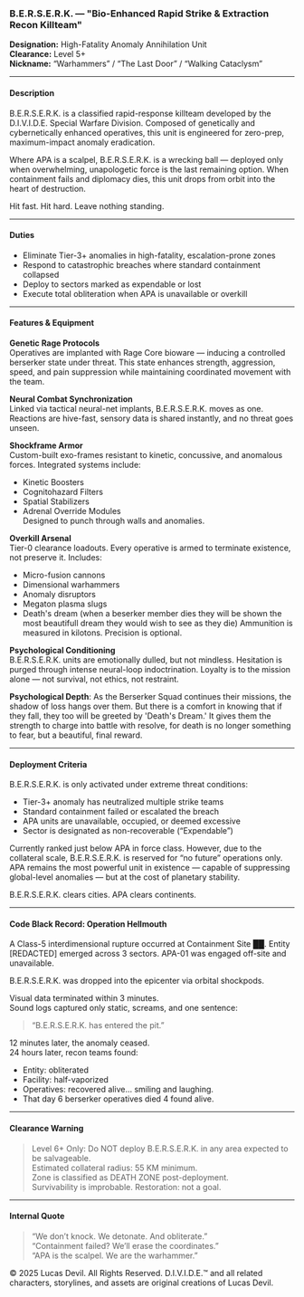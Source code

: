 ### B.E.R.S.E.R.K. — "Bio-Enhanced Rapid Strike & Extraction Recon Killteam"

**Designation:** High-Fatality Anomaly Annihilation Unit  
**Clearance:** Level 5+  
**Nickname:** “Warhammers” / “The Last Door” / “Walking Cataclysm”

---

#### Description  
B.E.R.S.E.R.K. is a classified rapid-response killteam developed by the D.I.V.I.D.E. Special Warfare Division. Composed of genetically and cybernetically enhanced operatives, this unit is engineered for zero-prep, maximum-impact anomaly eradication.

Where APA is a scalpel, B.E.R.S.E.R.K. is a wrecking ball — deployed only when overwhelming, unapologetic force is the last remaining option. When containment fails and diplomacy dies, this unit drops from orbit into the heart of destruction.

Hit fast. Hit hard. Leave nothing standing.

---

#### Duties  
- Eliminate Tier-3+ anomalies in high-fatality, escalation-prone zones  
- Respond to catastrophic breaches where standard containment collapsed  
- Deploy to sectors marked as expendable or lost  
- Execute total obliteration when APA is unavailable or overkill

---

#### Features & Equipment  

 **Genetic Rage Protocols**  
Operatives are implanted with Rage Core bioware — inducing a controlled berserker state under threat. This state enhances strength, aggression, speed, and pain suppression while maintaining coordinated movement with the team.

 **Neural Combat Synchronization**  
Linked via tactical neural-net implants, B.E.R.S.E.R.K. moves as one. Reactions are hive-fast, sensory data is shared instantly, and no threat goes unseen.

 **Shockframe Armor**  
Custom-built exo-frames resistant to kinetic, concussive, and anomalous forces. Integrated systems include:  
- Kinetic Boosters  
- Cognitohazard Filters  
- Spatial Stabilizers  
- Adrenal Override Modules  
Designed to punch through walls and anomalies.

 **Overkill Arsenal**  
Tier-0 clearance loadouts. Every operative is armed to terminate existence, not preserve it. Includes:  
- Micro-fusion cannons  
- Dimensional warhammers  
- Anomaly disruptors  
- Megaton plasma slugs
- Death's dream (when a beserker member dies they will be shown the most beautifull dream they would wish to see as they die)
Ammunition is measured in kilotons. Precision is optional.

 **Psychological Conditioning**  
B.E.R.S.E.R.K. units are emotionally dulled, but not mindless. Hesitation is purged through intense neural-loop indoctrination. Loyalty is to the mission alone — not survival, not ethics, not restraint.


**Psychological Depth**:
As the Berserker Squad continues their missions, the shadow of loss hangs over them. But there is a comfort in knowing that if they fall, they too will be greeted by 'Death's Dream.' It gives them the strength to charge into battle with resolve, for death is no longer something to fear, but a beautiful, final reward.

---

#### Deployment Criteria  
B.E.R.S.E.R.K. is only activated under extreme threat conditions:  
- Tier-3+ anomaly has neutralized multiple strike teams  
- Standard containment failed or escalated the breach  
- APA units are unavailable, occupied, or deemed excessive  
- Sector is designated as non-recoverable (“Expendable”)  

Currently ranked just below APA in force class. However, due to the collateral scale, B.E.R.S.E.R.K. is reserved for “no future” operations only. APA remains the most powerful unit in existence — capable of suppressing global-level anomalies — but at the cost of planetary stability.  

B.E.R.S.E.R.K. clears cities. APA clears continents.

---

#### Code Black Record: Operation Hellmouth  
A Class-5 interdimensional rupture occurred at Containment Site ██. Entity [REDACTED] emerged across 3 sectors. APA-01 was engaged off-site and unavailable.

B.E.R.S.E.R.K. was dropped into the epicenter via orbital shockpods.

Visual data terminated within 3 minutes.  
Sound logs captured only static, screams, and one sentence:  
> “B.E.R.S.E.R.K. has entered the pit.”

12 minutes later, the anomaly ceased.  
24 hours later, recon teams found:  
- Entity: obliterated  
- Facility: half-vaporized  
- Operatives: recovered alive… smiling and laughing.
- That day 6 berserker operatives died 4 found alive.

---

#### Clearance Warning  
> Level 6+ Only: Do NOT deploy B.E.R.S.E.R.K. in any area expected to be salvageable.  
> Estimated collateral radius: 55 KM minimum.  
> Zone is classified as DEATH ZONE post-deployment.  
> Survivability is improbable. Restoration: not a goal.

---

#### Internal Quote  
> “We don’t knock. We detonate. And obliterate.”  
> “Containment failed? We’ll erase the coordinates.”  
> “APA is the scalpel. We are the warhammer.”









© 2025 Lucas Devil. All Rights Reserved.
D.I.V.I.D.E.™ and all related characters, storylines, and assets are original creations of Lucas Devil.
